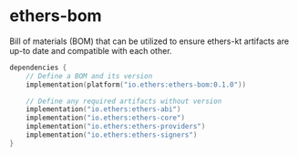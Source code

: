 # ethers-bom

Bill of materials (BOM) that can be utilized to ensure ethers-kt artifacts are up-to date and compatible with
each other.

```kotlin
dependencies {
    // Define a BOM and its version
    implementation(platform("io.ethers:ethers-bom:0.1.0"))

    // Define any required artifacts without version
    implementation("io.ethers:ethers-abi")
    implementation("io.ethers:ethers-core")
    implementation("io.ethers:ethers-providers")
    implementation("io.ethers:ethers-signers")
}
```

